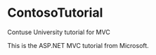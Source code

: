 # ContosoTutorial
Contuse University tutorial for MVC

This is the ASP.NET MVC tutorial from Microsoft.
